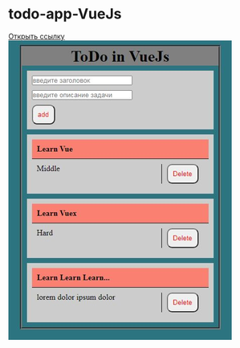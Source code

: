 # todo-app-VueJs
<a target="_blank" href="https://westerovs.github.io/todo-app-VueJs/">Открыть ссылку</a>
<br>
<img src="cover.jpg"/>
